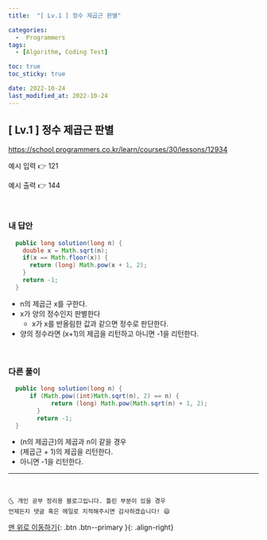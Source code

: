 ```yaml
---
title:  "[ Lv.1 ] 정수 제곱근 판별" 

categories:
  -  Programmers
tags:
  - [Algorithm, Coding Test]

toc: true
toc_sticky: true

date: 2022-10-24
last_modified_at: 2022-10-24
---
```



## [ Lv.1 ] 정수 제곱근 판별


<a>https://school.programmers.co.kr/learn/courses/30/lessons/12934</a>

예시 입력 👉 121

예시 출력 👉 144


<br>

### 내 답안


```java
  public long solution(long n) {
    double x = Math.sqrt(n);
    if(x == Math.floor(x)) {
      return (long) Math.pow(x + 1, 2);
    }
    return -1;
  }

```
  - n의 제곱근 x를 구한다.
  - x가 양의 정수인지 판별한다 
    - x가 x를 반올림한 값과 같으면 정수로 판단한다.
  - 양의 정수라면 (x+1)의 제곱을 리턴하고 아니면 -1을 리턴한다.


<br>

### 다른 풀이


```java
  public long solution(long n) {
      if (Math.pow((int)Math.sqrt(n), 2) == n) {
            return (long) Math.pow(Math.sqrt(n) + 1, 2);
        }
        return -1;
  }

```
- (n의 제곱근)의 제곱과 n이 같을 경우
- (제곱근 + 1)의 제곱을 리턴한다.
- 아니면 -1을 리턴한다.


***
<br>


    🌜 개인 공부 정리용 블로그입니다. 틀린 부분이 있을 경우 
    언제든지 댓글 혹은 메일로 지적해주시면 감사하겠습니다! 😄

[맨 위로 이동하기](#){: .btn .btn--primary }{: .align-right}